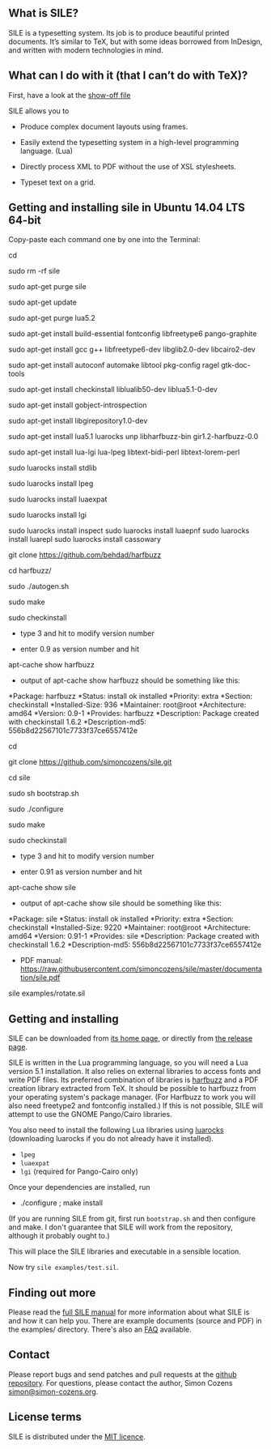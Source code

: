 
## What is SILE?

SILE is a typesetting system. Its job is to produce beautiful printed documents. It’s similar to TeX, but with some ideas borrowed from InDesign, and written with modern technologies in mind.

## What can I do with it (that I can’t do with TeX)?

First, have a look at the [show-off file][showoff]

SILE allows you to

* Produce complex document layouts using frames.

* Easily extend the typesetting system in a high-level programming language. (Lua)

* Directly process XML to PDF without the use of XSL stylesheets.

* Typeset text on a grid.

## Getting and installing sile in Ubuntu 14.04 LTS 64-bit

Copy-paste each command one by one into the Terminal:

cd

sudo rm -rf sile

sudo apt-get purge sile

sudo apt-get update

sudo apt-get purge lua5.2 

sudo apt-get install build-essential fontconfig libfreetype6 pango-graphite

sudo apt-get install gcc g++ libfreetype6-dev libglib2.0-dev libcairo2-dev

sudo apt-get install autoconf automake libtool pkg-config ragel gtk-doc-tools

sudo apt-get install checkinstall liblualib50-dev liblua5.1-0-dev

sudo apt-get install gobject-introspection

sudo apt-get install libgirepository1.0-dev 

sudo apt-get install lua5.1 luarocks unp libharfbuzz-bin gir1.2-harfbuzz-0.0

sudo apt-get install lua-lgi lua-lpeg libtext-bidi-perl libtext-lorem-perl

sudo luarocks install stdlib

sudo luarocks install lpeg

sudo luarocks install luaexpat

sudo luarocks install lgi

sudo luarocks install inspect
sudo luarocks install luaepnf
sudo luarocks install luarepl
sudo luarocks install cassowary

git clone https://github.com/behdad/harfbuzz

cd harfbuzz/

sudo ./autogen.sh

sudo make

sudo checkinstall

* type 3 and hit <ENTER> to modify version number

* enter 0.9 as version number and hit <ENTER>

apt-cache show harfbuzz

* output of apt-cache show harfbuzz should be something like this:

*Package: harfbuzz
*Status: install ok installed
*Priority: extra
*Section: checkinstall
*Installed-Size: 936
*Maintainer: root@root
*Architecture: amd64
*Version: 0.9-1
*Provides: harfbuzz
*Description: Package created with checkinstall 1.6.2
*Description-md5: 556b8d22567101c7733f37ce6557412e


cd

git clone https://github.com/simoncozens/sile.git

cd sile

sudo sh bootstrap.sh

sudo ./configure

sudo make

sudo checkinstall

* type 3 and hit <ENTER> to modify version number

* enter 0.91 as version number and hit <ENTER>

apt-cache show sile

* output of apt-cache show sile should be something like this:

*Package: sile
*Status: install ok installed
*Priority: extra
*Section: checkinstall
*Installed-Size: 9220
*Maintainer: root@root
*Architecture: amd64
*Version: 0.91-1
*Provides: sile
*Description: Package created with checkinstall 1.6.2
*Description-md5: 556b8d22567101c7733f37ce6557412e

* PDF manual:  https://raw.githubusercontent.com/simoncozens/sile/master/documentation/sile.pdf

sile examples/rotate.sil




## Getting and installing

SILE can be downloaded from [its home page][1], or directly from [the release page][2].

SILE is written in the Lua programming language, so you will need a Lua version 5.1 installation. It also relies on external libraries to access fonts and write PDF files. Its preferred combination of libraries is [harfbuzz][] and a PDF creation library extracted from TeX. It should be possible to harfbuzz from your operating system's package manager. (For Harfbuzz to work you will also need freetype2 and fontconfig installed.) If this is not possible, SILE will attempt to use the GNOME Pango/Cairo libraries. 

You also need to install the following Lua libraries using [luarocks][] (downloading luarocks if you do not already have it installed).

* `lpeg` 
* `luaexpat`
* `lgi` (required for Pango-Cairo only)

Once your dependencies are installed, run

* ./configure ; make install

(If you are running SILE from git, first run `bootstrap.sh` and then
configure and make. I don't guarantee that SILE will work from the
repository, although it probably ought to.)

This will place the SILE libraries and executable in a sensible location.

Now try `sile examples/test.sil`.

## Finding out more

Please read the [full SILE manual][3] for more information about what SILE is and how it can help you. There are example documents (source and PDF) in the examples/ directory. There's also an [FAQ][faq] available.

## Contact

Please report bugs and send patches and pull requests at the [github repository][4]. For questions, please contact the author, Simon Cozens <simon@simon-cozens.org>.

## License terms

SILE is distributed under the [MIT licence][5].

[1]: http://www.sile-typesetter.org/ 
[2]: https://github.com/simoncozens/sile/releases
[3]: https://raw.githubusercontent.com/simoncozens/sile/master/documentation/sile.pdf
[4]: https://github.com/simoncozens/sile
[5]: http://choosealicense.com/licenses/mit/
[faq]: https://github.com/simoncozens/sile/wiki/faq
[showoff]: https://raw.githubusercontent.com/simoncozens/sile/master/examples/showoff.pdf
[roadmap]: https://github.com/simoncozens/sile/blob/master/ROADMAP
[luarocks]: http://luarocks.org/en/Download
[harfbuzz]: http://www.freedesktop.org/wiki/Software/HarfBuzz/
